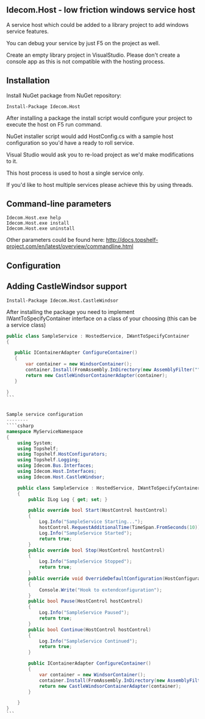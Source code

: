 Idecom.Host - low friction windows service host
--------

A service host which could be added to a library project to add windows service features. 

You can debug your service by just F5 on the project as well.

Create an empty library project in VisualStudio. Please don't create a console app as this is not compatible with the hosting process.

Installation
--------

Install NuGet package from NuGet repository:

````
Install-Package Idecom.Host
````

 


After installing a package the install script would configure your project to execute the host on F5 run command.

NuGet installer script would add HostConfig.cs with a sample host configuration so you'd have a ready to roll service.

Visual Studio would ask you to re-load project as we'd make modifications to it.
 

 


This host process is used to host a single service only.

If you'd like to host multiple services please achieve this by using threads.
 

Command-line parameters
--------
````
Idecom.Host.exe help
Idecom.Host.exe install
Idecom.Host.exe uninstall
````

Other parameters could be found here: http://docs.topshelf-project.com/en/latest/overview/commandline.html

Configuration
--------

Adding CastleWindsor support
--------

````
Install-Package Idecom.Host.CastleWindsor
````

After installing the package you need to implement IWantToSpecifyContainer interface on a class of your choosing (this can be a service class)

````csharp
public class SampleService : HostedService, IWantToSpecifyContainer
{

   public IContainerAdapter ConfigureContainer()
   {
       var container = new WindsorContainer();
       container.Install(FromAssembly.InDirectory(new AssemblyFilter(""))); 
       return new CastleWindsorContainerAdapter(container);
   }

}
```
 

Sample service configuration
--------
````csharp
namespace MyServiceNamespace
{
    using System;
    using Topshelf;
    using Topshelf.HostConfigurators;
    using Topshelf.Logging;
    using Idecom.Bus.Interfaces;
    using Idecom.Host.Interfaces;
    using Idecom.Host.CastleWindsor;

    public class SampleService : HostedService, IWantToSpecifyContainer
    {
        public ILog Log { get; set; }

        public override bool Start(HostControl hostControl)
        {
            Log.Info("SampleService Starting...");
            hostControl.RequestAdditionalTime(TimeSpan.FromSeconds(10));  //requests more time from Windows Service Manager for service operation
            Log.Info("SampleService Started");
            return true;
        }
        public override bool Stop(HostControl hostControl)
        {
            Log.Info("SampleService Stopped");
            return true;
        }
        public override void OverrideDefaultConfiguration(HostConfigurator configurator) //use this override if you want to update the default configuration
        {
            Console.Write("Hook to extendconfiguration");
        }
        public bool Pause(HostControl hostControl)
        {
            Log.Info("SampleService Paused");
            return true;
        }
        public bool Continue(HostControl hostControl)
        {
            Log.Info("SampleService Continued");
            return true;
        }

        public IContainerAdapter ConfigureContainer()
        {
            var container = new WindsorContainer();
            container.Install(FromAssembly.InDirectory(new AssemblyFilter(""))); 
            return new CastleWindsorContainerAdapter(container);
        }

    }
}
``` 
